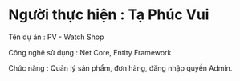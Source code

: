 # Người thực hiện : Tạ Phúc Vui

Tên dự án : PV - Watch Shop

Công nghệ sử dụng : Net Core, Entity Framework 

Chức năng : Quản lý sản phẩm, đơn hàng, đăng nhập quyền Admin.







